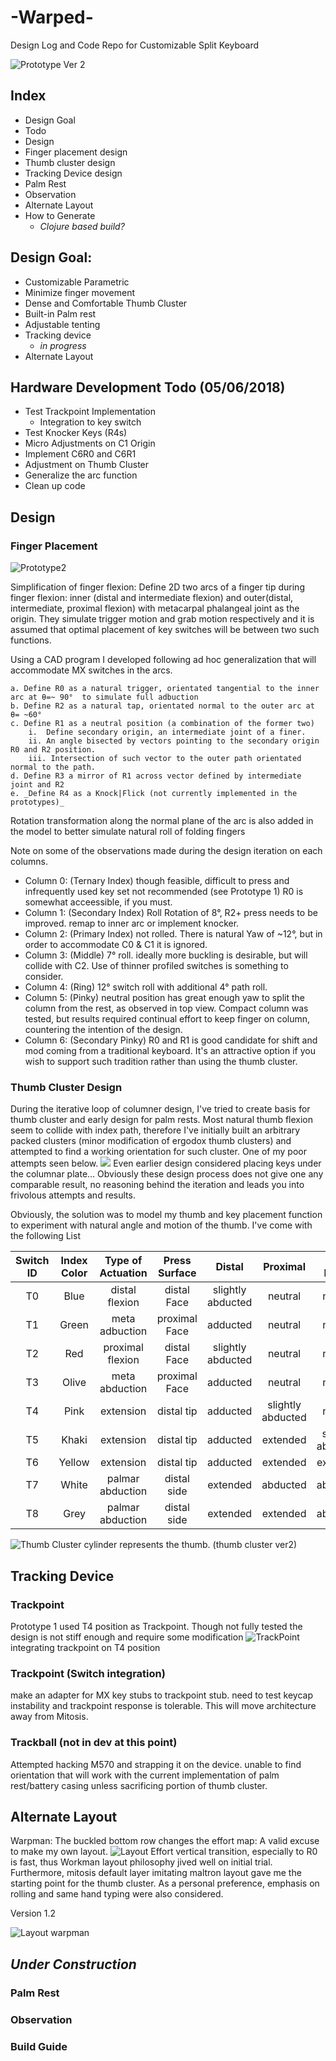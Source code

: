 # -Warped-
Design Log and Code Repo for Customizable Split Keyboard

![Prototype Ver 2](https://raw.githubusercontent.com/pseudoku/Warped-keyboard/master/Photo/Proto2TopView.jpg)

## Index
 * Design Goal
 * Todo
 * Design
  * Finger placement design
  * Thumb cluster design
  * Tracking Device design
  * Palm Rest
 * Observation
 * Alternate Layout
 * How to Generate
   * _Clojure based build?_

## Design Goal:
* Customizable Parametric
* Minimize finger movement
* Dense and Comfortable Thumb Cluster
* Built-in Palm rest
* Adjustable tenting
* Tracking device
  * _in progress_
* Alternate Layout

## Hardware Development Todo (05/06/2018)
* Test Trackpoint Implementation
  * Integration to key switch
* Test Knocker Keys (R4s)
* Micro Adjustments on C1 Origin
* Implement C6R0 and C6R1
* Adjustment on Thumb Cluster
* Generalize the arc function
* Clean up code

## Design


### Finger Placement
![Prototype2](https://raw.githubusercontent.com/pseudoku/Warped-keyboard/master/Photo/)

Simplification of finger flexion:
 Define 2D two arcs of a finger tip during finger flexion: inner (distal and intermediate flexion) and outer(distal, intermediate, proximal flexion) with metacarpal phalangeal joint as the origin. They simulate trigger motion and grab motion respectively and it is assumed that optimal placement of key switches will be between two such functions.  

 Using a CAD program I developed following ad hoc generalization that will accommodate MX switches in the arcs.

	a. Define R0 as a natural trigger, orientated tangential to the inner arc at θ=~ 90°  to simulate full adbuction
	b. Define R2 as a natural tap, orientated normal to the outer arc at θ= ~60°
	c. Define R1 as a neutral position (a combination of the former two)
		i.  Define secondary origin, an intermediate joint of a finer.
        ii. An angle bisected by vectors pointing to the secondary origin R0 and R2 position.
		iii. Intersection of such vector to the outer path orientated normal to the path.
	d. Define R3 a mirror of R1 across vector defined by intermediate joint and R2
	e. _Define R4 as a Knock|Flick (not currently implemented in the prototypes)_

Rotation transformation along the normal plane of the arc is also added in the model to better simulate natural roll of folding fingers

Note on some of the observations made during the design iteration on each columns.

* Column 0: (Ternary Index) though feasible, difficult to press and infrequently used key set not recommended (see Prototype 1) R0 is somewhat acceessible, if you must.
* Column 1: (Secondary Index) Roll Rotation of 8°,  R2+ press needs to be improved. remap to inner arc or implement knocker.
* Column 2: (Primary Index) not rolled. There is natural Yaw of ~12°, but in order to accommodate C0 & C1 it is ignored.
* Column 3: (Middle) 7° roll. ideally more buckling is desirable, but will collide with C2. Use of thinner profiled switches is something to consider.  
* Column 4: (Ring) 12° switch roll with additional 4° path roll.
* Column 5: (Pinky) neutral position has great enough yaw to split the column from the rest, as observed in top view.
Compact column was tested, but results required continual effort to keep finger on column, countering the intention of the design.
* Column 6: (Secondary Pinky) R0 and R1 is good candidate for shift and mod coming from a traditional keyboard. It's an attractive option if you wish to support such tradition rather than using the thumb cluster.

### Thumb Cluster Design

During the iterative loop of columner design, I've tried to create basis for thumb cluster and early design for palm rests. Most natural thumb flexion seem to collide with index path, therefore I've initially built an arbitrary packed clusters (minor modification of ergodox thumb clusters) and attempted to find a working orientation for such cluster. One of my poor attempts seen below.
![](https://raw.githubusercontent.com/pseudoku/Warped-keyboard/master/Photo/Dummy1BackView.jpg)
Even earlier design considered placing keys under the columnar plate… Obviously these design process does not give one any comparable result, no reasoning behind the iteration and leads you into frivolous attempts and results.  

Obviously, the solution was to model my thumb and key placement function to experiment with natural angle and motion of the thumb.
  I've come with the following List

|Switch ID| Index Color| Type of Actuation| Press Surface| Distal| Proximal| Meta Radial | Meta Palmar|
|:-------:|:----------:|:----------------:|:------------:|:-----:|:-------:|:-------------:|:--------------:|
|T0| Blue| distal flexion| distal Face| slightly abducted| neutral | neutral| adducted|
|T1| Green|	meta adbuction|	proximal Face| adducted| neutral | neutral| neutral|  
|T2| Red| proximal flexion|	distal Face| slightly abducted| neutral | neutral| adducted|
|T3| Olive| meta abduction|	proximal Face| adducted| neutral | neutral| neutral|
|T4| Pink| extension | distal tip| adducted| slightly abducted | neutral| neutral|
|T5| Khaki|	extension|	distal tip| adducted| extended | slightly abducted| neutral|
|T6| Yellow| extension|	distal tip| adducted| extended | extended| neutral|
|T7| White| palmar abduction|	distal side| extended | abducted | abducted| neutral|
|T8| Grey| palmar abduction|	distal side| extended | extended | abducted| neutral|

![Thumb Cluster](https://raw.githubusercontent.com/pseudoku/Warped-keyboard/master/Photo/ThumbExample.png)
cylinder represents the thumb. (thumb cluster ver2)

## Tracking Device

### Trackpoint
Prototype 1 used T4 position as Trackpoint. Though not fully tested the design is not stiff enough and require some modification
![TrackPoint](https://raw.githubusercontent.com/pseudoku/Warped-keyboard/master/Photo/ThumbTrackPoint.png)
integrating trackpoint on T4 position

### Trackpoint (Switch integration)
make an adapter for MX key stubs to trackpoint stub. need to test keycap instability and trackpoint response is tolerable. This will move architecture away from Mitosis.

### Trackball (not in dev at this point)
Attempted hacking M570 and strapping it on the device. unable to find orientation that will work with the current implementation of palm rest/battery casing unless sacrificing portion of thumb cluster.

## Alternate Layout
Warpman:
The buckled bottom row changes the effort map:
A valid excuse to make my own layout.
![Layout Effort](https://raw.githubusercontent.com/pseudoku/Warped-keyboard/master/Photo/EffortMap.png)
vertical transition, especially to R0 is fast, thus Workman layout philosophy jived well on initial trial. Furthermore, mitosis default layer imitating maltron layout gave me the starting point for the thumb cluster. As a personal preference, emphasis on rolling and same hand typing were also considered.

Version 1.2

![Layout warpman](https://raw.githubusercontent.com/pseudoku/Warped-keyboard/master/Photo/WarpmanLayout.png)

## _Under Construction_

### Palm Rest

### Observation
### Build Guide
